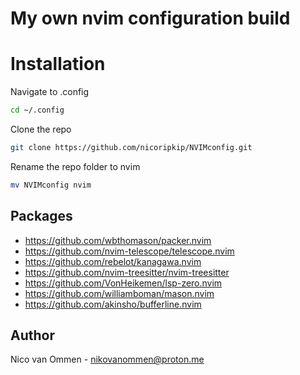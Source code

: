 # My own nvim configuration build


# Installation
Navigate to .config
```bash
cd ~/.config
```

Clone the repo
```bash
git clone https://github.com/nicoripkip/NVIMconfig.git
```
Rename the repo folder to nvim
```bash
mv NVIMconfig nvim
```

## Packages
- https://github.com/wbthomason/packer.nvim
- https://github.com/nvim-telescope/telescope.nvim
- https://github.com/rebelot/kanagawa.nvim
- https://github.com/nvim-treesitter/nvim-treesitter
- https://github.com/VonHeikemen/lsp-zero.nvim
- https://github.com/williamboman/mason.nvim
- https://github.com/akinsho/bufferline.nvim


## Author
Nico van Ommen - nikovanommen@proton.me
